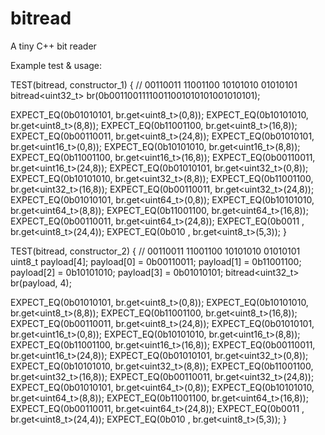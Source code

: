 # bitread
A tiny C++ bit reader

Example test & usage:

TEST(bitread, constructor_1)
{
  // 00110011 11001100 10101010 01010101
  bitread<uint32_t> br(0b00110011110011001010101001010101);

  EXPECT_EQ(0b01010101, br.get<uint8_t>(0,8));
  EXPECT_EQ(0b10101010, br.get<uint8_t>(8,8));
  EXPECT_EQ(0b11001100, br.get<uint8_t>(16,8));
  EXPECT_EQ(0b00110011, br.get<uint8_t>(24,8));
  EXPECT_EQ(0b01010101, br.get<uint16_t>(0,8));
  EXPECT_EQ(0b10101010, br.get<uint16_t>(8,8));
  EXPECT_EQ(0b11001100, br.get<uint16_t>(16,8));
  EXPECT_EQ(0b00110011, br.get<uint16_t>(24,8));
  EXPECT_EQ(0b01010101, br.get<uint32_t>(0,8));
  EXPECT_EQ(0b10101010, br.get<uint32_t>(8,8));
  EXPECT_EQ(0b11001100, br.get<uint32_t>(16,8));
  EXPECT_EQ(0b00110011, br.get<uint32_t>(24,8));
  EXPECT_EQ(0b01010101, br.get<uint64_t>(0,8));
  EXPECT_EQ(0b10101010, br.get<uint64_t>(8,8));
  EXPECT_EQ(0b11001100, br.get<uint64_t>(16,8));
  EXPECT_EQ(0b00110011, br.get<uint64_t>(24,8));
  EXPECT_EQ(0b0011    , br.get<uint8_t>(24,4));
  EXPECT_EQ(0b010     , br.get<uint8_t>(5,3));
}

TEST(bitread, constructor_2)
{
  // 00110011 11001100 10101010 01010101
  uint8_t payload[4];
  payload[0] = 0b00110011;
  payload[1] = 0b11001100;
  payload[2] = 0b10101010;
  payload[3] = 0b01010101;
  bitread<uint32_t> br(payload, 4);

  EXPECT_EQ(0b01010101, br.get<uint8_t>(0,8));
  EXPECT_EQ(0b10101010, br.get<uint8_t>(8,8));
  EXPECT_EQ(0b11001100, br.get<uint8_t>(16,8));
  EXPECT_EQ(0b00110011, br.get<uint8_t>(24,8));
  EXPECT_EQ(0b01010101, br.get<uint16_t>(0,8));
  EXPECT_EQ(0b10101010, br.get<uint16_t>(8,8));
  EXPECT_EQ(0b11001100, br.get<uint16_t>(16,8));
  EXPECT_EQ(0b00110011, br.get<uint16_t>(24,8));
  EXPECT_EQ(0b01010101, br.get<uint32_t>(0,8));
  EXPECT_EQ(0b10101010, br.get<uint32_t>(8,8));
  EXPECT_EQ(0b11001100, br.get<uint32_t>(16,8));
  EXPECT_EQ(0b00110011, br.get<uint32_t>(24,8));
  EXPECT_EQ(0b01010101, br.get<uint64_t>(0,8));
  EXPECT_EQ(0b10101010, br.get<uint64_t>(8,8));
  EXPECT_EQ(0b11001100, br.get<uint64_t>(16,8));
  EXPECT_EQ(0b00110011, br.get<uint64_t>(24,8));
  EXPECT_EQ(0b0011    , br.get<uint8_t>(24,4));
  EXPECT_EQ(0b010     , br.get<uint8_t>(5,3));
}
